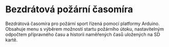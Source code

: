 # Bezdrátová požární časomíra
Bezdrátová časomíra pro požární sport řízená pomocí platformy Arduino. Obsahuje menu s výběrem možností startu požárního útoku, nastavitelným odpočtem přípravného času a historii naměřených časů uložených na SD kartě.

